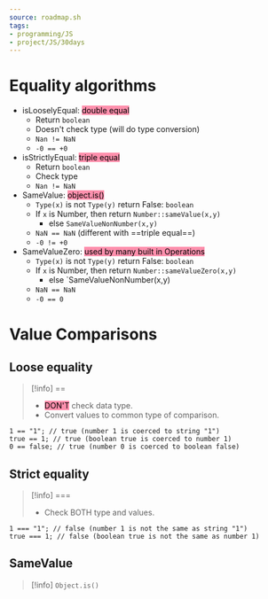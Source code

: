 ```yaml
---
source: roadmap.sh
tags:
- programming/JS
- project/JS/30days
---
```


# Equality algorithms

- isLooselyEqual: <mark style="background: #FF5582A6;">double equal</mark>
	- Return `boolean`
	- Doesn't check type  (will do type conversion)
	- `Nan != NaN`
	- `-0 == +0`
- isStrictlyEqual: <mark style="background: #FF5582A6;">triple equal</mark>
	- Return `boolean`
	- Check type
	- `Nan != NaN`
- SameValue: <mark style="background: #FF5582A6;">object.is()</mark>
	- `Type(x)` is not `Type(y)` return False: `boolean`
	- If `x` is Number, then return `Number::sameValue(x,y)`
		- else `SameValueNonNumber(x,y)`
	- `NaN == NaN` (different with ==triple equal==)
	- `-0 != +0`
- SameValueZero: <mark style="background: #FF5582A6;">used by many built in Operations</mark>
	- `Type(x)` is not `Type(y)` return False: `boolean`
	- If `x` is Number, then return `Number::sameValueZero(x,y)`
		- else `SameValueNonNumber(x,y)
	- `NaN == NaN`
	- `-0 == 0`


# Value Comparisons
## Loose equality
> [!info] ==
> - <mark style="background: #FF5582A6;">DON'T</mark> check data type.
> - Convert  values to common type of comparison. 

```JS
1 == "1"; // true (number 1 is coerced to string "1")
true == 1; // true (boolean true is coerced to number 1)
0 == false; // true (number 0 is coerced to boolean false)
```
## Strict equality
> [!info] ===
> - Check BOTH type and values.

```JS
1 === "1"; // false (number 1 is not the same as string "1")
true === 1; // false (boolean true is not the same as number 1)
```

## SameValue
> [!info] `Object.is()`
> 